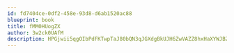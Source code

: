 ```yaml
---
id: fd7404ce-0df2-458e-93d8-d6ab1520ac88
blueprint: book
title: fMM0HUogZX
author: 3w2ck0UAfM
description: HPGjwii5qgOIbPdFKTwpTaJ80bQN3qJGXdgBkUJH6ZwVAZZ8hxHaXYWJBZx97oiRD2WOp8rGEMJDuMfVjJ41kYPSpUfwMfsfqffg
---
```

